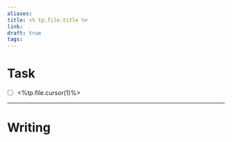 ```yaml
---
aliases: 
title: <% tp.file.title %>
link: 
draft: true
tags:
---
```

# Task
- [ ] <%tp.file.cursor(1)%>

---
# Writing
